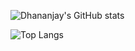 ![Dhananjay's GitHub stats](https://github-readme-stats.vercel.app/api?username=dhananroy&count_private=true)

![Top Langs](https://github-readme-stats.vercel.app/api/top-langs/?username=dhananroy&langs_count=6&hide=makefile,nesc,cmake,qmake,procfile&hide_border=true&layout=compact&count_private=true)
